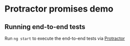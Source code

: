 # Protractor promises demo

## Running end-to-end tests

Run `ng start` to execute the end-to-end tests via [Protractor](http://www.protractortest.org/)
